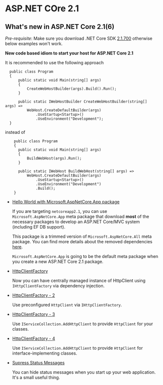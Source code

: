 # ASP.NET COre 2.1


## What's new in ASP.NET Core 2.1(6)

  *Pre-requisite*: Make sure you download .NET Core SDK [2.1.700](https://dotnet.microsoft.com/download/dotnet-core/2.1) otherwise below examples won't work.

  **New code based idiom to start your host for ASP.NET Core 2.1**

  It is recommended to use the following approach 

  ```CSharp
    public class Program
    {
        public static void Main(string[] args)
        {
            CreateWebHostBuilder(args).Build().Run();
        }

        public static IWebHostBuilder CreateWebHostBuilder(string[] args) =>
            WebHost.CreateDefaultBuilder(args)
                .UseStartup<Startup>()
                .UseEnvironment("Development");
    }
  ```

  instead of

  ```CSharp
      public class Program
      {
        public static void Main(string[] args)
        {
            BuildWebHost(args).Run();
        }

        public static IWebHost BuildWebHost(string[] args) =>
            WebHost.CreateDefaultBuilder(args)
                .UseStartup<Startup>()
                .UseEnvironment("Development")
                .Build();
      }
  ```

  * [Hello World with Microsoft.AspNetCore.App package](hello-world-startup-app-package)

    If you are targeting `netcoreapp2.1`, you can use `Microsoft.AspNetCore.App` meta package that download **most** of the necessary packages to develop an ASP.NET Core/MVC system (including EF DB support).

    This package is a trimmed version of `Microsoft.AspNetCore.All` meta package. You can find more details about the removed dependencies [here](https://github.com/aspnet/Announcements/issues/287).

    `Microsoft.AspNetCore.App` is going to be the default meta package when you create a new ASP.NET Core 2.1 package.

  * [HttpClientFactory](httpclientfactory)

    Now you can have centrally managed instance of HttpClient using ```IHttpClientFactory``` via dependency injection.

  * [HttpClientFactory - 2](httpclientfactory-2)

    Use preconfigured `HttpClient` via `IHttpClientFactory`.

  * [HttpClientFactory - 3](httpclientfactory-3)

    Use `IServiceCollection.AddHttpClient` to provide `HttpClient` for your classes.

  * [HttpClientFactory - 4](httpclientfactory-4)

    Use `IServiceCollection.AddHttpClient` to provide `HttpClient` for interface-implementing classes.

  * [Supress Status Messages](suppress-status-messages)

    You can hide status messages when you start up your web application. It's a small useful thing.

